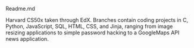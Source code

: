 Readme.md

Harvard CS50x taken through EdX. Branches contain coding projects in C, Python, JavaScript, SQL, HTML, CSS, and Jinja, ranging from image resizing applications to simple password hacking to a GoogleMaps API news application. 
